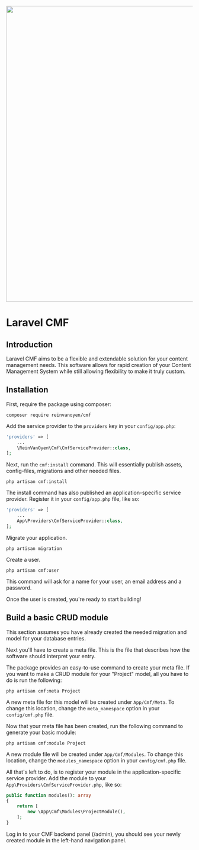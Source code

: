 <p align="center">
  <a href="https://github.com/reinvanoyen/cmf">
    <img width="800" src="https://raw.githubusercontent.com/reinvanoyen/cmf/master/intro.png" />
  </a>
</p>

# Laravel CMF

## Introduction

Laravel CMF aims to be a flexible and extendable solution for your content management needs. This 
software allows for rapid creation of your Content Management System while still allowing flexibility 
to make it truly custom.

## Installation

First, require the package using composer:
```ssh
composer require reinvanoyen/cmf
```

Add the service provider to the `providers` key in your `config/app.php`:

```php
'providers' => [
    ...
    \ReinVanOyen\Cmf\CmfServiceProvider::class,
];
```

Next, run the `cmf:install` command. This will essentially publish assets, config-files, 
migrations and other needed files.
```ssh
php artisan cmf:install
```

The install command has also published an application-specific service provider. Register it 
in your `config/app.php` file, like so:

```php
'providers' => [
    ...
    App\Providers\CmfServiceProvider::class,
];
```

Migrate your application.
```ssh
php artisan migration
```

Create a user.
```ssh
php artisan cmf:user
```
This command will ask for a name for your user, an email address and a password.

Once the user is created, you're ready to start building!

## Build a basic CRUD module

This section assumes you have already created the 
needed migration and model for your database entries.

Next you'll have to create a meta file. This is the file that 
describes how the software should interpret your entry.

The package provides an easy-to-use command to create your meta file. 
If you want to make a CRUD module for your "Project" model, all 
you have to do is run the following:
```ssh
php artisan cmf:meta Project
```
A new meta file for this model will be created under `App/Cmf/Meta`. To change 
this location, change the `meta_namespace` option in your `config/cmf.php` file.

Now that your meta file has been created, run the following command to generate your basic module:
```ssh
php artisan cmf:module Project
```
A new module file will be created under `App/Cmf/Modules`. To change this location, 
change the `modules_namespace` option in your `config/cmf.php` file.

All that's left to do, is to register your module in the application-specific service provider. 
Add the module to your `App\Providers\CmfServiceProvider.php`, like so:

```php
public function modules(): array
{
    return [
        new \App\Cmf\Modules\ProjectModule(),
    ];
}
```

Log in to your CMF backend panel (/admin), you should see your newly created module in the 
left-hand navigation panel.
